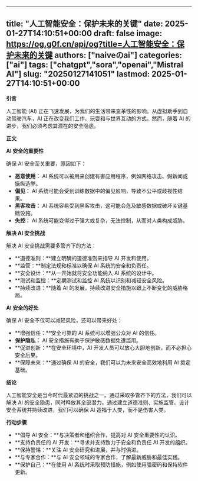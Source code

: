 
---
title: "人工智能安全：保护未来的关键"
date: 2025-01-27T14:10:51+00:00
draft: false
image: https://og.g0f.cn/api/og?title=人工智能安全：保护未来的关键
authors: ["naiveのai"]
categories: ["ai"]
tags: ["chatgpt","sora","openai","Mistral AI"]
slug: "20250127141051"
lastmod: 2025-01-27T14:10:51+00:00
---
**引言**

人工智能 (AI) 正在飞速发展，为我们的生活带来变革性的影响。从虚拟助手到自动驾驶汽车，AI 正在改变我们工作、玩耍和与世界互动的方式。然而，随着 AI 的进步，我们必须考虑其潜在的安全隐患。

**正文**

**AI 安全的重要性**

确保 AI 安全至关重要，原因如下：

- **恶意使用：** AI 系统可以被用来创建有害应用程序，例如网络攻击、假新闻或操纵选举。
- **偏见：** AI 系统可能会受到训练数据中的偏见影响，导致不公平或歧视性结果。
- **黑客攻击：** AI 系统容易受到黑客攻击，这可能会危及敏感数据或破坏关键基础设施。
- **失控：** AI 系统可能变得过于强大或复杂，无法控制，从而对人类构成威胁。

**解决 AI 安全挑战**

解决 AI 安全挑战需要多管齐下的方法：

- **道德准则：**建立明确的道德准则来指导 AI 开发和使用。
- **监管：**制定法规和标准以确保 AI 系统的安全和负责任。
- **安全设计：**从一开始就将安全功能纳入 AI 系统的设计中。
- **测试和监控：**定期测试和监控 AI 系统以识别和减轻安全风险。
- **持续改进：**随着 AI 的发展，持续改进安全措施以跟上不断变化的威胁格局。

**AI 安全的好处**

确保 AI 安全不仅可以减轻风险，还可以带来好处：

- **增强信任：**安全可靠的 AI 系统可以增强公众对 AI 的信任。
- **保护隐私：** AI 安全措施有助于保护敏感数据免遭滥用。
- **促进创新：**在安全环境中，AI 开发人员可以放心大胆地创新，而不必担心安全后果。
- **保障未来：**通过确保 AI 的安全，我们可以为未来安全高效地利用 AI 奠定基础。

**结论**

人工智能安全是当今时代最紧迫的挑战之一。通过采取多管齐下的方法，我们可以解决 AI 的安全隐患，同时释放其全部潜力。通过建立道德准则、实施监管、设计安全系统并持续改进，我们可以确保 AI 造福于人类，而不是伤害人类。

**行动步骤**

- **倡导 AI 安全：**与决策者和组织合作，提高对 AI 安全重要性的认识。
- **支持负责任的 AI 开发：**寻求并支持致力于安全和负责任 AI 开发的组织。
- **保持警惕：**关注 AI 安全研究和进展，并与时俱进。
- **与专家合作：**与 AI 安全领域的专家合作，了解最新威胁和最佳实践。
- **保护自己：**在使用 AI 系统时采取预防措施，例如使用强密码和保持软件更新。